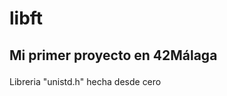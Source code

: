 # libft

<h2><strong><p>Mi primer proyecto en 42Málaga</p></strong></h2>

<p>Libreria "unistd.h" hecha desde cero</p>

